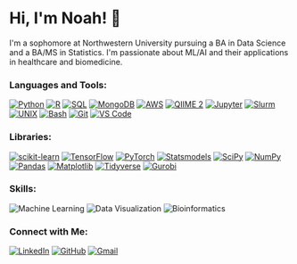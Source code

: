 # Hi, I'm Noah! 👋
I'm a sophomore at Northwestern University pursuing a BA in Data Science and a BA/MS in Statistics. I'm passionate about ML/AI and their applications in healthcare and biomedicine.

### Languages and Tools:
[![Python](https://img.shields.io/badge/-Python-3776AB?style=flat&logo=python&logoColor=white)](https://www.python.org/)
[![R](https://img.shields.io/badge/-R-276DC3?style=flat&logo=r&logoColor=white)](https://www.r-project.org/)
[![SQL](https://img.shields.io/badge/-SQL-4479A1?style=flat&logo=postgresql&logoColor=white)](https://www.postgresql.org/)
[![MongoDB](https://img.shields.io/badge/-MongoDB-47A248?style=flat&logo=mongodb&logoColor=white)](https://www.mongodb.com/)
[![AWS](https://img.shields.io/badge/-AWS-232F3E?style=flat&logo=amazon-aws&logoColor=white)](https://aws.amazon.com/)
[![QIIME 2](https://img.shields.io/badge/-QIIME%202-185618?style=flat&logo=qi&logoColor=white)](https://qiime2.org/)
[![Jupyter](https://img.shields.io/badge/-Jupyter-F37626?style=flat&logo=jupyter&logoColor=white)](https://jupyter.org/)
[![Slurm](https://img.shields.io/badge/-Slurm-444444?style=flat&logo=linux&logoColor=white)](https://slurm.schedmd.com/)
[![UNIX](https://img.shields.io/badge/-UNIX-000000?style=flat&logo=gnu-bash&logoColor=white)](https://www.gnu.org/software/bash/)
[![Bash](https://img.shields.io/badge/-Bash-4EAA25?style=flat&logo=gnu-bash&logoColor=white)](https://www.gnu.org/software/bash/)
[![Git](https://img.shields.io/badge/-Git-F05032?style=flat&logo=git&logoColor=white)](https://git-scm.com/)
[![VS Code](https://img.shields.io/badge/-VS%20Code-007ACC?style=flat&logo=visual-studio-code&logoColor=white)](https://code.visualstudio.com/)

### Libraries:
[![scikit-learn](https://img.shields.io/badge/-scikit--learn-F7931E?style=flat&logo=scikit-learn&logoColor=white)](https://scikit-learn.org/)
[![TensorFlow](https://img.shields.io/badge/-TensorFlow-FF6F00?style=flat&logo=tensorflow&logoColor=white)](https://www.tensorflow.org/)
[![PyTorch](https://img.shields.io/badge/-PyTorch-EE4C2C?style=flat&logo=PyTorch&logoColor=white)](https://pytorch.org/)
[![Statsmodels](https://img.shields.io/badge/-Statsmodels-376EE6?style=flat&logo=statsmodels&logoColor=white)](https://www.statsmodels.org/stable/index.html)
[![SciPy](https://img.shields.io/badge/-SciPy-8CAAE6?style=flat&logo=scipy&logoColor=white)](https://www.scipy.org/)
[![NumPy](https://img.shields.io/badge/-NumPy-013243?style=flat&logo=numpy&logoColor=white)](https://numpy.org/)
[![Pandas](https://img.shields.io/badge/-Pandas-150458?style=flat&logo=pandas&logoColor=white)](https://pandas.pydata.org/)
[![Matplotlib](https://img.shields.io/badge/-Matplotlib-3776AB?style=flat&logo=matplotlib&logoColor=white)](https://matplotlib.org/)
[![Tidyverse](https://img.shields.io/badge/-Tidyverse-23314B?style=flat&logo=tidyverse&logoColor=white)](https://www.tidyverse.org/)
[![Gurobi](https://img.shields.io/badge/-Gurobi-56A637?style=flat&logo=gurobi&logoColor=white)](https://www.gurobi.com/)

### Skills:
![Machine Learning](https://img.shields.io/badge/-Machine%20Learning-FF6F00?style=flat&logo=neutralinojs&logoColor=white)
![Data Visualization](https://img.shields.io/badge/-Data%20Visualization-FF6F61?style=flat&logo=chart.js&logoColor=white)
![Bioinformatics](https://img.shields.io/badge/-Bioinformatics-00736E?style=flat&logo=pyg&logoColor=white)


### Connect with Me:
[![LinkedIn](https://img.shields.io/badge/-LinkedIn-0077B5?style=flat&logo=linkedin&logoColor=white)](https://www.linkedin.com/in/noah-schulhof)
[![GitHub](https://img.shields.io/badge/-GitHub-181717?style=flat&logo=github&logoColor=white)](https://github.com/noahschulhof)
[![Gmail](https://img.shields.io/badge/-Gmail-181717?style=flat&logo=gmail&logoColor=#EA4335)](mailto:nschulhof@u.northwestern.edu)